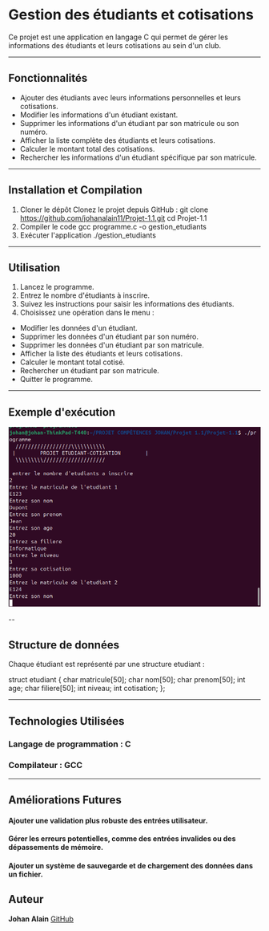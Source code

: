 # Gestion des étudiants et cotisations
Ce projet est une application en langage C qui permet de gérer les informations des étudiants et leurs cotisations au sein d'un club.

---
## Fonctionnalités

- Ajouter des étudiants avec leurs informations personnelles et leurs cotisations.
- Modifier les informations d'un étudiant existant.
- Supprimer les informations d'un étudiant par son matricule ou son numéro.
- Afficher la liste complète des étudiants et leurs cotisations.
- Calculer le montant total des cotisations.
- Rechercher les informations d'un étudiant spécifique par son matricule.

---
## Installation et Compilation

1. Cloner le dépôt
Clonez le projet depuis GitHub :
    git clone https://github.com/johanalain11/Projet-1.1.git
    cd Projet-1.1
2. Compiler le code
    gcc programme.c -o gestion_etudiants
3. Exécuter l'application
    ./gestion_etudiants

---
## Utilisation
1. Lancez le programme.
2. Entrez le nombre d'étudiants à inscrire.
3. Suivez les instructions pour saisir les informations des étudiants.
4. Choisissez une opération dans le menu :
- Modifier les données d'un étudiant.
- Supprimer les données d'un étudiant par son numéro.
- Supprimer les données d'un étudiant par son matricule.
- Afficher la liste des étudiants et leurs cotisations.
- Calculer le montant total cotisé.
- Rechercher un étudiant par son matricule.
- Quitter le programme.

---
## Exemple d'exécution
![Exemple d'exécution](exec.png "Capture d'ajout d'étudiant")

--
## Structure de données
Chaque étudiant est représenté par une structure etudiant :

struct etudiant
{
    char matricule[50];
    char nom[50];
    char prenom[50];
    int age;
    char filiere[50];
    int niveau;
    int cotisation;
};

---
## Technologies Utilisées
### Langage de programmation : C
### Compilateur : GCC

---
## Améliorations Futures
#### Ajouter une validation plus robuste des entrées utilisateur.
#### Gérer les erreurs potentielles, comme des entrées invalides ou des dépassements de mémoire.
#### Ajouter un système de sauvegarde et de chargement des données dans un fichier.

## Auteur
**Johan Alain**
[GitHub](https://github.com)
